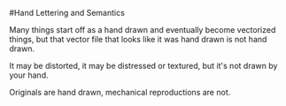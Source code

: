 #Hand Lettering and Semantics

Many things start off as a hand drawn and eventually become vectorized things, but that vector file that looks like it was hand drawn is not hand drawn.

It may be distorted, it may be distressed or textured, but it's not drawn by your hand.

Originals are hand drawn, mechanical reproductions are not.